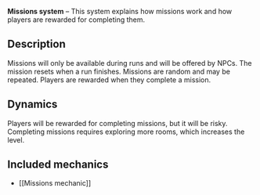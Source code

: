 **Missions system** – This system explains how missions work and how players are rewarded for completing them.

## Description
Missions will only be available during runs and will be offered by NPCs.
The mission resets when a run finishes.
Missions are random and may be repeated.
Players are rewarded when they complete a mission.


## Dynamics
Players will be rewarded for completing missions, but it will be risky. Completing missions requires exploring more rooms, which increases the level.
## Included mechanics
- [[Missions mechanic]]
